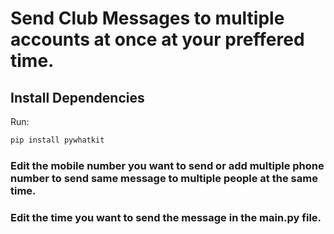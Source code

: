 # Send Club Messages to multiple accounts at once at your preffered time.

## Install Dependencies
Run:
```bash
pip install pywhatkit
```
### Edit the mobile number you want to send or add multiple phone number to send same message to multiple people at the same time.
### Edit the time you want to send the message in the main.py file.
